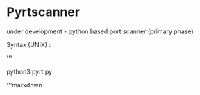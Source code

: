 # Pyrtscanner
under development - python based port scanner (primary phase)


Syntax (UNIX) :

'''

python3 pyrt.py <ip address> 

 '''markdown
